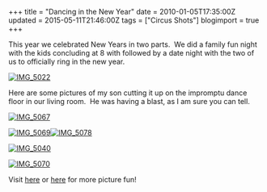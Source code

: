 +++
title = "Dancing in the New Year"
date = 2010-01-05T17:35:00Z
updated = 2015-05-11T21:46:00Z
tags = ["Circus Shots"]
blogimport = true 
+++

  

This year we celebrated New Years in two parts.&#160; We did a family fun night with the kids concluding at 8 with followed by a date night with the two of us to officially ring in the new year.&#160; 

[![IMG_5022](https://latc.s3.amazonaws.com/wp-content/uploads/2010/01/IMG_5022.jpg "IMG_5022")](https://latc.s3.amazonaws.com/wp-content/uploads/2010/01/IMG_5022.jpg)

Here are some pictures of my son cutting it up on the impromptu dance floor in our living room.&#160; He was having a blast, as I am sure you can tell.

[![IMG_5067](https://latc.s3.amazonaws.com/wp-content/uploads/2010/01/IMG_5067.jpg "IMG_5067")](https://latc.s3.amazonaws.com/wp-content/uploads/2010/01/IMG_5067.jpg)

[![IMG_5069](https://latc.s3.amazonaws.com/wp-content/uploads/2010/01/IMG_5069.jpg "IMG_5069")](https://latc.s3.amazonaws.com/wp-content/uploads/2010/01/IMG_5069.jpg)[![IMG_5078](https://latc.s3.amazonaws.com/wp-content/uploads/2010/01/IMG_5078.jpg "IMG_5078")](https://latc.s3.amazonaws.com/wp-content/uploads/2010/01/IMG_5078.jpg)

[![IMG_5040](https://latc.s3.amazonaws.com/wp-content/uploads/2010/01/IMG_5040.jpg "IMG_5040")](https://latc.s3.amazonaws.com/wp-content/uploads/2010/01/IMG_5040.jpg)

[![IMG_5070](https://latc.s3.amazonaws.com/wp-content/uploads/2010/01/IMG_5070.jpg "IMG_5070")](https://latc.s3.amazonaws.com/wp-content/uploads/2010/01/IMG_5070.jpg)

Visit [here](http://sevenclowncircus.com/) or [here](www.fiveminutesformom.com) for more picture fun!
